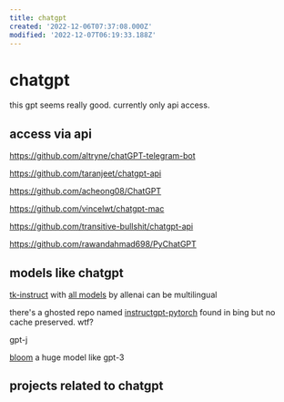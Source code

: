 ```yaml
---
title: chatgpt
created: '2022-12-06T07:37:08.000Z'
modified: '2022-12-07T06:19:33.188Z'
---
```


# chatgpt

this gpt seems really good. currently only api access.

## access via api

https://github.com/altryne/chatGPT-telegram-bot

https://github.com/taranjeet/chatgpt-api

https://github.com/acheong08/ChatGPT

https://github.com/vincelwt/chatgpt-mac

https://github.com/transitive-bullshit/chatgpt-api

https://github.com/rawandahmad698/PyChatGPT

## models like chatgpt

[tk-instruct](https://github.com/yizhongw/Tk-Instruct) with [all models]() by allenai can be multilingual

there's a ghosted repo named [instructgpt-pytorch](https://github.com/mariusmcl/instructgpt-pytorch) found in bing but no cache preserved. wtf?

gpt-j

[bloom](https://huggingface.co/docs/transformers/model_doc/bloom) a huge model like gpt-3

## projects related to chatgpt
